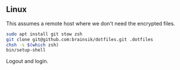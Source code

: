 ## Linux

This assumes a remote host where we don't need the encrypted files.

```sh
sudo apt install git stow zsh
git clone git@github.com:brainsik/dotfiles.git .dotfiles
chsh -s $(which zsh)
bin/setup-shell
```

Logout and login.
